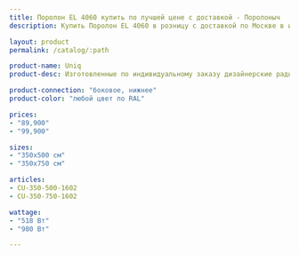 ```yaml
---
title: Поролон EL 4060 купить по лучшей цене с доставкой - Поролоныч
description: Купить Поролон EL 4060 в розницу с доставкой по Москве в интернет-магазине Поролоныча.

layout: product
permalink: /catalog/:path

product-name: Uniq
product-desc: Изготовленные по индивидуальному заказу дизайнерские радиаторы COPPERI Uniq с полноцветными изображениями на передней панели позволят Вам воплотить в жизнь самые смелые и оригинальные проекты интерьеров. Творите! Ваша фантазия не ограничена.

product-connection: "боковое, нижнее"
product-color: "любой цвет по RAL"

prices:
- "89,900"
- "99,900"

sizes:
- "350x500 см"
- "350x750 см"

articles:
- CU-350-500-1602
- CU-350-750-1602

wattage:
- "518 Вт"
- "980 Вт"

---
```

